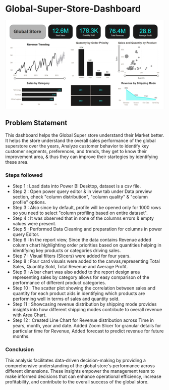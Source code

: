 # Global-Super-Store-Dashboard

![alt text](https://github.com/nimishaSahu895/Power-BI-Project/blob/main/globalStore.jpg)

## Problem Statement

This dashboard helps the Global Super store understand their Market better. It helps the store understand the overall sales performance of the global superstore over the years, Analyze customer behavior to identify key customer segments, preferences, and trends, they get to know their improvement area, & thus they can improve their startegies by identifying these area. 

### Steps followed 

- Step 1 : Load data into Power BI Desktop, dataset is a csv file.
- Step 2 : Open power query editor & in view tab under Data preview section, check "column distribution", "column quality" & "column profile" options.
- Step 3 : Also since by default, profile will be opened only for 1000 rows so you need to select "column profiling based on entire dataset".
- Step 4 : It was observed that in none of the columns errors & empty values were present. 
- Step 5 : Performed Data Cleaning and preparation for columns in power query Editor. 
- Step 6 : In the report view, Since the data contains Revenue added column chart highlighting order priorities based on quantities helping in identifying key products or categories driving sales.
- Step 7 : Visual filters (Slicers) were added for four years. 
- Step 8 : Four card visuals were added to the canvas,representing Total Sales, Quantity Sold, Total Revenue and Average Profit. 
- Step 9 : A bar chart was also added to the report design area representing sales by category allows for easy comparison of the performance of different product categories.
- Step 10 : The scatter plot showing the correlation between sales and quantity for each product aids in identifying which products are performing well in terms of sales and quantity sold.
- Step 11 : Showcasing revenue distribution by shipping mode provides insights into how different shipping modes contribute to overall revenue with Area Chart.
- Step 12 : Created Line Chart for Revenue distribution across Time in years, month, year and date. Added Zoom Slicer for granular details for particular time for Revenue, Added forecast to predict revenue for future months.

### Conclusion

This analysis facilitates data-driven decision-making by providing a comprehensive understanding of the global store's performance across different dimensions. These insights empower the management team to make informed decisions that can enhance operational efficiency, increase profitability, and contribute to the overall success of the global store.


